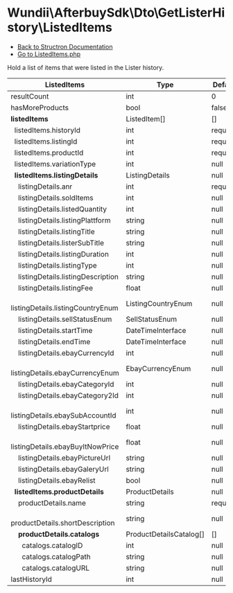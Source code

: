 # Wundii\AfterbuySdk\Dto\GetListerHistory\ListedItems
- [Back to Structron Documentation](./../_Structron.md)
- [Go to ListedItems.php](./../../src/Dto/GetListerHistory/ListedItems.php)

Hold a list of items that were listed in the Lister history.

| ListedItems                                     | Type                    | Default  | Description |
| ----------------------------------------------- | ----------------------- | -------- | ----------- |
| resultCount                                     | int                     | 0        |             |
| hasMoreProducts                                 | bool                    | false    |             |
| **listedItems**                                 | ListedItem[]            | []       |             |
| &nbsp; listedItems.historyId                    | int                     | required |             |
| &nbsp; listedItems.listingId                    | int                     | required |             |
| &nbsp; listedItems.productId                    | int                     | required |             |
| &nbsp; listedItems.variationType                | int                     | null     |             |
| **&nbsp; listedItems.listingDetails**           | ListingDetails          | null     |             |
| &nbsp; &nbsp; listingDetails.anr                | int                     | required |             |
| &nbsp; &nbsp; listingDetails.soldItems          | int                     | null     |             |
| &nbsp; &nbsp; listingDetails.listedQuantity     | int                     | null     |             |
| &nbsp; &nbsp; listingDetails.listingPlattform   | string                  | null     |             |
| &nbsp; &nbsp; listingDetails.listingTitle       | string                  | null     |             |
| &nbsp; &nbsp; listingDetails.listerSubTitle     | string                  | null     |             |
| &nbsp; &nbsp; listingDetails.listingDuration    | int                     | null     |             |
| &nbsp; &nbsp; listingDetails.listingType        | int                     | null     |             |
| &nbsp; &nbsp; listingDetails.listingDescription | string                  | null     |             |
| &nbsp; &nbsp; listingDetails.listingFee         | float                   | null     |             |
| &nbsp; &nbsp; listingDetails.listingCountryEnum | ListingCountryEnum      | null     |             |
| &nbsp; &nbsp; listingDetails.sellStatusEnum     | SellStatusEnum          | null     |             |
| &nbsp; &nbsp; listingDetails.startTime          | DateTimeInterface       | null     |             |
| &nbsp; &nbsp; listingDetails.endTime            | DateTimeInterface       | null     |             |
| &nbsp; &nbsp; listingDetails.ebayCurrencyId     | int                     | null     |             |
| &nbsp; &nbsp; listingDetails.ebayCurrencyEnum   | EbayCurrencyEnum        | null     |             |
| &nbsp; &nbsp; listingDetails.ebayCategoryId     | int                     | null     |             |
| &nbsp; &nbsp; listingDetails.ebayCategory2Id    | int                     | null     |             |
| &nbsp; &nbsp; listingDetails.ebaySubAccountId   | int                     | null     |             |
| &nbsp; &nbsp; listingDetails.ebayStartprice     | float                   | null     |             |
| &nbsp; &nbsp; listingDetails.ebayBuyItNowPrice  | float                   | null     |             |
| &nbsp; &nbsp; listingDetails.ebayPictureUrl     | string                  | null     |             |
| &nbsp; &nbsp; listingDetails.ebayGaleryUrl      | string                  | null     |             |
| &nbsp; &nbsp; listingDetails.ebayRelist         | bool                    | null     |             |
| **&nbsp; listedItems.productDetails**           | ProductDetails          | null     |             |
| &nbsp; &nbsp; productDetails.name               | string                  | required |             |
| &nbsp; &nbsp; productDetails.shortDescription   | string                  | null     |             |
| **&nbsp; &nbsp; productDetails.catalogs**       | ProductDetailsCatalog[] | []       |             |
| &nbsp; &nbsp; &nbsp; catalogs.catalogID         | int                     | null     |             |
| &nbsp; &nbsp; &nbsp; catalogs.catalogPath       | string                  | null     |             |
| &nbsp; &nbsp; &nbsp; catalogs.catalogURL        | string                  | null     |             |
| lastHistoryId                                   | int                     | null     |             |

